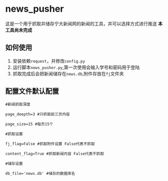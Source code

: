 # news_pusher
这是一个用于抓取并储存宁大新闻网的新闻的工具，并可以选择方式进行推送
**本工具尚未完成**
## 如何使用
1. 安装依赖`request`，并修改`config.py`
2. 运行脚本`news_pusher.py`,第一次使用会输入学号和密码用于登陆
3. 抓取完成后会把新闻储存在`news.db`,附件存放在`fj`文件夹
## 配置文件默认配置
```
#新闻抓取深度

page_deepth=3 #只抓取前三页内容

page_size=15 #每页15个

#抓取设置

fj_flag=False #抓取附件设置 False代表不抓取

content_flag=True #抓取新闻内容 False代表不抓取

#储存设置

db_file='news.db' #储存的数据库名
```